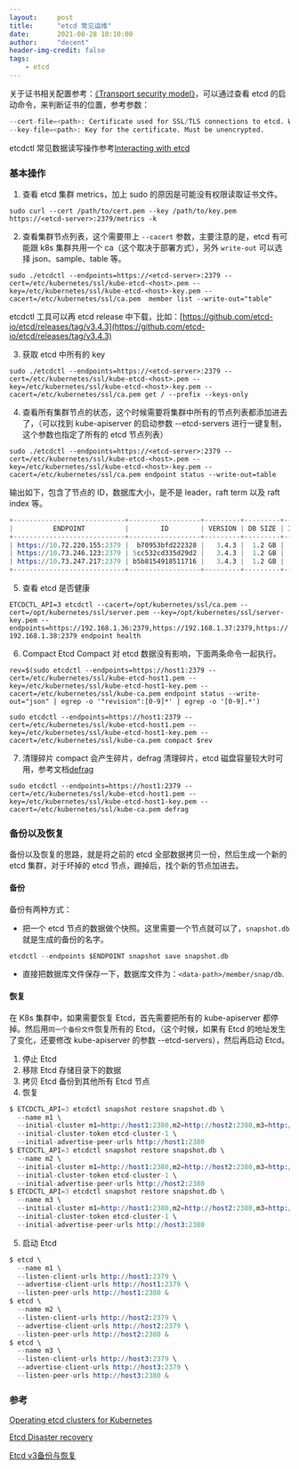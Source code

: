 ```yaml
---
layout:     post
title:      "etcd 常见运维"
date:       2021-08-28 10:10:00
author:     "decent"
header-img-credit: false
tags:
    - etcd
---
```


关于证书相关配置参考：[《Transport security model》](https://etcd.io/docs/v3.5/op-guide/security/)，可以通过查看 etcd 的启动命令，来判断证书的位置，参考参数：
```s
--cert-file=<path>: Certificate used for SSL/TLS connections to etcd. When this option is set, advertise-client-urls can use the HTTPS schema.
--key-file=<path>: Key for the certificate. Must be unencrypted.
```

etcdctl 常见数据读写操作参考[Interacting with etcd](https://etcd.io/docs/v3.5/dev-guide/interacting_v3/)

### 基本操作

1. 查看 etcd 集群 metrics，加上 sudo 的原因是可能没有权限读取证书文件。

`sudo curl --cert /path/to/cert.pem --key /path/to/key.pem  https://<etcd-server>:2379/metrics -k`

2. 查看集群节点列表，这个需要带上 `--cacert` 参数，主要注意的是，etcd 有可能跟 k8s 集群共用一个 ca（这个取决于部署方式），另外 `write-out` 可以选择 json、sample、table 等。

`sudo ./etcdctl --endpoints=https://<etcd-server>:2379 --cert=/etc/kubernetes/ssl/kube-etcd-<host>.pem --key=/etc/kubernetes/ssl/kube-etcd-<host>-key.pem --cacert=/etc/kubernetes/ssl/ca.pem  member list --write-out="table"`

etcdctl 工具可以再 etcd release 中下载，比如：[https://github.com/etcd-io/etcd/releases/tag/v3.4.3](https://github.com/etcd-io/etcd/releases/tag/v3.4.3)

3. 获取 etcd 中所有的 key

`sudo ./etcdctl --endpoints=https://<etcd-server>:2379 --cert=/etc/kubernetes/ssl/kube-etcd-<host>.pem --key=/etc/kubernetes/ssl/kube-etcd-<host>-key.pem --cacert=/etc/kubernetes/ssl/ca.pem get / --prefix --keys-only`

4. 查看所有集群节点的状态，这个时候需要将集群中所有的节点列表都添加进去了，（可以找到 kube-apiserver 的启动参数 --etcd-servers 进行一键复制，这个参数也指定了所有的 etcd 节点列表）

`sudo ./etcdctl --endpoints=https://<etcd-server>:2379 --cert=/etc/kubernetes/ssl/kube-etcd-<host>.pem --key=/etc/kubernetes/ssl/kube-etcd-<host>-key.pem --cacert=/etc/kubernetes/ssl/ca.pem endpoint status --write-out=table`

输出如下，包含了节点的 ID，数据库大小，是不是 leader，raft term 以及 raft index 等。
```s
+----------------------------+------------------+---------+---------+-----------+------------+-----------+------------+--------------------+--------+
|          ENDPOINT          |        ID        | VERSION | DB SIZE | IS LEADER | IS LEARNER | RAFT TERM | RAFT INDEX | RAFT APPLIED INDEX | ERRORS |
+----------------------------+------------------+---------+---------+-----------+------------+-----------+------------+--------------------+--------+
| https://10.72.220.155:2379 |  b70953bfd222328 |   3.4.3 |  1.2 GB |     false |      false |      1455 | 1540134058 |         1540134058 |        |
| https://10.73.246.123:2379 | 5cc532cd335d29d2 |   3.4.3 |  1.2 GB |      true |      false |      1455 | 1540134058 |         1540134058 |        |
| https://10.73.247.217:2379 | b5b8154918511716 |   3.4.3 |  1.2 GB |     false |      false |      1455 | 1540134058 |         1540134058 |        |
+----------------------------+------------------+---------+---------+-----------+------------+-----------+------------+--------------------+--------+
```
5. 查看 etcd 是否健康

`ETCDCTL_API=3 etcdctl --cacert=/opt/kubernetes/ssl/ca.pem --cert=/opt/kubernetes/ssl/server.pem --key=/opt/kubernetes/ssl/server-key.pem --endpoints=https://192.168.1.36:2379,https://192.168.1.37:2379,https://192.168.1.38:2379 endpoint health`

6. Compact Etcd
Compact 对 etcd 数据没有影响，下面两条命令一起执行。

`rev=$(sudo etcdctl --endpoints=https://host1:2379 --cert=/etc/kubernetes/ssl/kube-etcd-host1.pem --key=/etc/kubernetes/ssl/kube-etcd-host1-key.pem --cacert=/etc/kubernetes/ssl/kube-ca.pem endpoint status --write-out="json" | egrep -o '"revision":[0-9]*' | egrep -o '[0-9].*')`

`sudo etcdctl --endpoints=https://host1:2379 --cert=/etc/kubernetes/ssl/kube-etcd-host1.pem --key=/etc/kubernetes/ssl/kube-etcd-host1-key.pem --cacert=/etc/kubernetes/ssl/kube-ca.pem compact $rev`

7. 清理碎片
compact 会产生碎片，defrag 清理碎片，etcd 磁盘容量较大时可用，参考文档[defrag](https://etcd.io/docs/v3.2/op-guide/maintenance/#defragmentation)

`sudo etcdctl --endpoints=https://host1:2379 --cert=/etc/kubernetes/ssl/kube-etcd-host1.pem --key=/etc/kubernetes/ssl/kube-etcd-host1-key.pem --cacert=/etc/kubernetes/ssl/kube-ca.pem defrag`


### 备份以及恢复
备份以及恢复的思路，就是将之前的 etcd 全部数据拷贝一份，然后生成一个新的 etcd 集群，对于坏掉的 etcd 节点，踢掉后，找个新的节点加进去。
#### 备份
备份有两种方式：
* 把一个 etcd 节点的数据做个快照。这里需要一个节点就可以了，`snapshot.db` 就是生成的备份的名字。
```s
etcdctl --endpoints $ENDPOINT snapshot save snapshot.db
```
* 直接把数据库文件保存一下，数据库文件为：`<data-path>/member/snap/db`.

#### 恢复
在 K8s 集群中，如果需要恢复 Etcd，首先需要把所有的 kube-apiserver 都停掉。然后用`同一个备份文件`恢复所有的 Etcd，（这个时候，如果有 Etcd 的地址发生了变化，还要修改 kube-apiserver 的参数 --etcd-servers），然后再启动 Etcd。

1. 停止 Etcd
2. 移除 Etcd 存储目录下的数据
3. 拷贝 Etcd 备份到其他所有 Etcd 节点
4. 恢复
```s
$ ETCDCTL_API=3 etcdctl snapshot restore snapshot.db \
  --name m1 \
  --initial-cluster m1=http://host1:2380,m2=http://host2:2380,m3=http://host3:2380 \
  --initial-cluster-token etcd-cluster-1 \
  --initial-advertise-peer-urls http://host1:2380
$ ETCDCTL_API=3 etcdctl snapshot restore snapshot.db \
  --name m2 \
  --initial-cluster m1=http://host1:2380,m2=http://host2:2380,m3=http://host3:2380 \
  --initial-cluster-token etcd-cluster-1 \
  --initial-advertise-peer-urls http://host2:2380
$ ETCDCTL_API=3 etcdctl snapshot restore snapshot.db \
  --name m3 \
  --initial-cluster m1=http://host1:2380,m2=http://host2:2380,m3=http://host3:2380 \
  --initial-cluster-token etcd-cluster-1 \
  --initial-advertise-peer-urls http://host3:2380
```
5. 启动 Etcd
```s
$ etcd \
  --name m1 \
  --listen-client-urls http://host1:2379 \
  --advertise-client-urls http://host1:2379 \
  --listen-peer-urls http://host1:2380 &
$ etcd \
  --name m2 \
  --listen-client-urls http://host2:2379 \
  --advertise-client-urls http://host2:2379 \
  --listen-peer-urls http://host2:2380 &
$ etcd \
  --name m3 \
  --listen-client-urls http://host3:2379 \
  --advertise-client-urls http://host3:2379 \
  --listen-peer-urls http://host3:2380 &
```

### 参考
[Operating etcd clusters for Kubernetes](https://kubernetes.io/docs/tasks/administer-cluster/configure-upgrade-etcd/)

[Etcd Disaster recovery](https://etcd.io/docs/v3.3/op-guide/recovery/)

[Etcd v3备份与恢复](https://zhuanlan.zhihu.com/p/101523337)